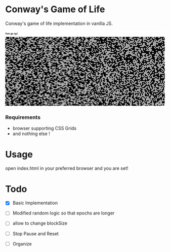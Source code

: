 # Conway's Game of Life

Conway's game of life implementation in vanilla JS.

<img src="https://raw.githubusercontent.com/alphataur/conway_gol/main/game_of_life_preview.jpeg" />

### Requirements
- browser supporting CSS Grids
- and nothing else !

# Usage 
open index.html in your preferred browser and you are set!

# Todo
- [X] Basic Implementation
- [ ] Modified random logic so that epochs are longer
- [ ] allow to change blockSize
- [ ] Stop Pause and Reset
- [ ] Organize

